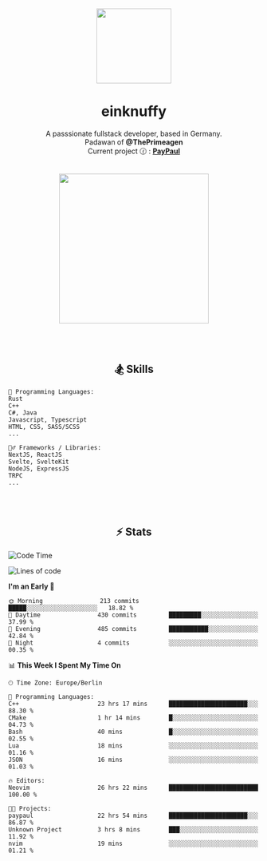 <p align="center">
   <br />
   <a href="https://github.com/einKnuffy" target="_blank"><img width="150px" src="https://avatars.githubusercontent.com/u/66639485?s=400&u=fc9b6f7cbddb6dfbb93dc63483f7fc7aee75ac2e&v=4" /></a>
   <h1 align="center"><b>einknuffy</b></h1>
   <p align="center">A passsionate fullstack developer, based in Germany. <br/>
   Padawan of <b>@ThePrimeagen</b> <br/>
   Current project 🕜 : <b><a href="https://github.com/einKnuffy/paypaul">PayPaul</a></b><br/><br/>
      
   <p align="center">
      <img src="https://lanyard.cnrad.dev/api/675737917200662539" alt="" width="300px" /></p>
   </p>
</p>

<br/><br/>

<p align="center">
     <h2 align="center"><b>🏂 Skills</b></h2>
      <p align="center">
<!-- <p align="center"><b>That's it. Thanks for reading my profile 🤓</b></p>
<p align="center">
<img align="center" width="150px" src="https://i.kym-cdn.com/entries/icons/facebook/000/016/546/hidethepainharold.jpg" /></p><br/><br/> -->

```text
💬 Programming Languages:
Rust
C++
C#, Java
Javascript, Typescript
HTML, CSS, SASS/SCSS
...

🤹‍♂️ Frameworks / Libraries:
NextJS, ReactJS
Svelte, SvelteKit
NodeJS, ExpressJS
TRPC
...
```
</p>
</p>

<br/><br/>

<p align="center">
    <h2 align="center"><b>⚡ Stats</b></h2>
    <p align="center">

<!--START_SECTION:waka-->
![Code Time](http://img.shields.io/badge/Code%20Time-54%20hrs%2047%20mins-blue)

![Lines of code](https://img.shields.io/badge/From%20Hello%20World%20I%27ve%20Written-8.3%20million%20lines%20of%20code-blue)

**I'm an Early 🐤** 

```text
🌞 Morning                213 commits         █████░░░░░░░░░░░░░░░░░░░░   18.82 % 
🌆 Daytime                430 commits         █████████░░░░░░░░░░░░░░░░   37.99 % 
🌃 Evening                485 commits         ███████████░░░░░░░░░░░░░░   42.84 % 
🌙 Night                  4 commits           ░░░░░░░░░░░░░░░░░░░░░░░░░   00.35 % 
```


📊 **This Week I Spent My Time On** 

```text
🕑︎ Time Zone: Europe/Berlin

💬 Programming Languages: 
C++                      23 hrs 17 mins      ██████████████████████░░░   88.30 % 
CMake                    1 hr 14 mins        █░░░░░░░░░░░░░░░░░░░░░░░░   04.73 % 
Bash                     40 mins             █░░░░░░░░░░░░░░░░░░░░░░░░   02.55 % 
Lua                      18 mins             ░░░░░░░░░░░░░░░░░░░░░░░░░   01.16 % 
JSON                     16 mins             ░░░░░░░░░░░░░░░░░░░░░░░░░   01.03 % 

🔥 Editors: 
Neovim                   26 hrs 22 mins      █████████████████████████   100.00 % 

🐱‍💻 Projects: 
paypaul                  22 hrs 54 mins      ██████████████████████░░░   86.87 % 
Unknown Project          3 hrs 8 mins        ███░░░░░░░░░░░░░░░░░░░░░░   11.92 % 
nvim                     19 mins             ░░░░░░░░░░░░░░░░░░░░░░░░░   01.21 % 
```


<!--END_SECTION:waka-->

   </p>
</p>

<br/>
